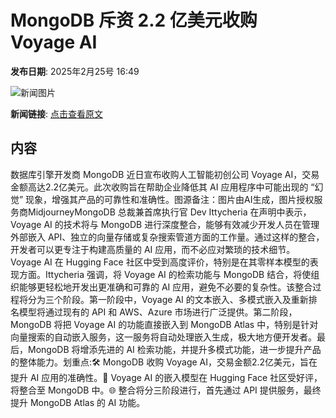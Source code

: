# ​MongoDB 斥资 2.2 亿美元收购 Voyage AI

**发布日期**: 2025年2月25号 16:49

![新闻图片](https://pic.chinaz.com/picmap/202005281122130015_60.jpg)

**新闻链接**: [点击查看原文](https://www.aibase.com/zh/news/15708)

## 内容

数据库引擎开发商 MongoDB 近日宣布收购人工智能初创公司 Voyage AI，交易金额高达2.2亿美元。此次收购旨在帮助企业降低其 AI 应用程序中可能出现的 “幻觉” 现象，增强其产品的可靠性和准确性。图源备注：图片由AI生成，图片授权服务商MidjourneyMongoDB 总裁兼首席执行官 Dev Ittycheria 在声明中表示，Voyage AI 的技术将与 MongoDB 进行深度整合，能够有效减少开发人员在管理外部嵌入 API、独立的向量存储或复杂搜索管道方面的工作量。通过这样的整合，开发者可以更专注于构建高质量的 AI 应用，而不必应对繁琐的技术细节。Voyage AI 在 Hugging Face 社区中受到高度评价，特别是在其零样本模型的表现方面。Ittycheria 强调，将 Voyage AI 的检索功能与 MongoDB 结合，将使组织能够更轻松地开发出更准确和可靠的 AI 应用，避免不必要的复杂性。该整合过程将分为三个阶段。第一阶段中，Voyage AI 的文本嵌入、多模式嵌入及重新排名模型将通过现有的 API 和 AWS、Azure 市场进行广泛提供。第二阶段，MongoDB 将把 Voyage AI 的功能直接嵌入到 MongoDB Atlas 中，特别是针对向量搜索的自动嵌入服务，这一服务将自动处理嵌入生成，极大地方便开发者。最后，MongoDB 将增添先进的 AI 检索功能，并提升多模式功能，进一步提升产品的整体能力。划重点:🛠️ MongoDB 收购 Voyage AI，交易金额2.2亿美元，旨在提升 AI 应用的准确性。🤖 Voyage AI 的嵌入模型在 Hugging Face 社区受好评，将整合至 MongoDB 中。🌐 整合将分三阶段进行，首先通过 API 提供服务，最终提升 MongoDB Atlas 的 AI 功能。
